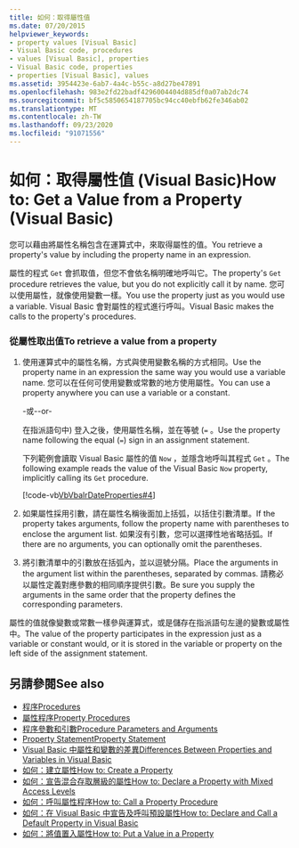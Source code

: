```yaml
---
title: 如何：取得屬性值
ms.date: 07/20/2015
helpviewer_keywords:
- property values [Visual Basic]
- Visual Basic code, procedures
- values [Visual Basic], properties
- Visual Basic code, properties
- properties [Visual Basic], values
ms.assetid: 3954423e-6ab7-4a4c-b55c-a8d27be47891
ms.openlocfilehash: 983e2fd22badf4296004404d885df0a07ab2dc74
ms.sourcegitcommit: bf5c5850654187705bc94cc40ebfb62fe346ab02
ms.translationtype: MT
ms.contentlocale: zh-TW
ms.lasthandoff: 09/23/2020
ms.locfileid: "91071556"
---
```

# <a name="how-to-get-a-value-from-a-property-visual-basic"></a><span data-ttu-id="c0dcd-102">如何：取得屬性值 (Visual Basic)</span><span class="sxs-lookup"><span data-stu-id="c0dcd-102">How to: Get a Value from a Property (Visual Basic)</span></span>

<span data-ttu-id="c0dcd-103">您可以藉由將屬性名稱包含在運算式中，來取得屬性的值。</span><span class="sxs-lookup"><span data-stu-id="c0dcd-103">You retrieve a property's value by including the property name in an expression.</span></span>  
  
 <span data-ttu-id="c0dcd-104">屬性的程式 `Get` 會抓取值，但您不會依名稱明確地呼叫它。</span><span class="sxs-lookup"><span data-stu-id="c0dcd-104">The property's `Get` procedure retrieves the value, but you do not explicitly call it by name.</span></span> <span data-ttu-id="c0dcd-105">您可以使用屬性，就像使用變數一樣。</span><span class="sxs-lookup"><span data-stu-id="c0dcd-105">You use the property just as you would use a variable.</span></span> <span data-ttu-id="c0dcd-106">Visual Basic 會對屬性的程式進行呼叫。</span><span class="sxs-lookup"><span data-stu-id="c0dcd-106">Visual Basic makes the calls to the property's procedures.</span></span>  
  
### <a name="to-retrieve-a-value-from-a-property"></a><span data-ttu-id="c0dcd-107">從屬性取出值</span><span class="sxs-lookup"><span data-stu-id="c0dcd-107">To retrieve a value from a property</span></span>  
  
1. <span data-ttu-id="c0dcd-108">使用運算式中的屬性名稱，方式與使用變數名稱的方式相同。</span><span class="sxs-lookup"><span data-stu-id="c0dcd-108">Use the property name in an expression the same way you would use a variable name.</span></span> <span data-ttu-id="c0dcd-109">您可以在任何可使用變數或常數的地方使用屬性。</span><span class="sxs-lookup"><span data-stu-id="c0dcd-109">You can use a property anywhere you can use a variable or a constant.</span></span>  
  
     <span data-ttu-id="c0dcd-110">-或-</span><span class="sxs-lookup"><span data-stu-id="c0dcd-110">-or-</span></span>  
  
     <span data-ttu-id="c0dcd-111">在指派語句中) 登入之後，使用屬性名稱，並在等號 (`=` 。</span><span class="sxs-lookup"><span data-stu-id="c0dcd-111">Use the property name following the equal (`=`) sign in an assignment statement.</span></span>  
  
     <span data-ttu-id="c0dcd-112">下列範例會讀取 Visual Basic 屬性的值 `Now` ，並隱含地呼叫其程式 `Get` 。</span><span class="sxs-lookup"><span data-stu-id="c0dcd-112">The following example reads the value of the Visual Basic `Now` property, implicitly calling its `Get` procedure.</span></span>  
  
     [!code-vb[VbVbalrDateProperties#4](~/samples/snippets/visualbasic/VS_Snippets_VBCSharp/VbVbalrDateProperties/VB/Module1.vb#4)]  
  
2. <span data-ttu-id="c0dcd-113">如果屬性採用引數，請在屬性名稱後面加上括弧，以括住引數清單。</span><span class="sxs-lookup"><span data-stu-id="c0dcd-113">If the property takes arguments, follow the property name with parentheses to enclose the argument list.</span></span> <span data-ttu-id="c0dcd-114">如果沒有引數，您可以選擇性地省略括弧。</span><span class="sxs-lookup"><span data-stu-id="c0dcd-114">If there are no arguments, you can optionally omit the parentheses.</span></span>  
  
3. <span data-ttu-id="c0dcd-115">將引數清單中的引數放在括弧內，並以逗號分隔。</span><span class="sxs-lookup"><span data-stu-id="c0dcd-115">Place the arguments in the argument list within the parentheses, separated by commas.</span></span> <span data-ttu-id="c0dcd-116">請務必以屬性定義對應參數的相同順序提供引數。</span><span class="sxs-lookup"><span data-stu-id="c0dcd-116">Be sure you supply the arguments in the same order that the property defines the corresponding parameters.</span></span>  
  
 <span data-ttu-id="c0dcd-117">屬性的值就像變數或常數一樣參與運算式，或是儲存在指派語句左邊的變數或屬性中。</span><span class="sxs-lookup"><span data-stu-id="c0dcd-117">The value of the property participates in the expression just as a variable or constant would, or it is stored in the variable or property on the left side of the assignment statement.</span></span>  
  
## <a name="see-also"></a><span data-ttu-id="c0dcd-118">另請參閱</span><span class="sxs-lookup"><span data-stu-id="c0dcd-118">See also</span></span>

- [<span data-ttu-id="c0dcd-119">程序</span><span class="sxs-lookup"><span data-stu-id="c0dcd-119">Procedures</span></span>](./index.md)
- [<span data-ttu-id="c0dcd-120">屬性程序</span><span class="sxs-lookup"><span data-stu-id="c0dcd-120">Property Procedures</span></span>](./property-procedures.md)
- [<span data-ttu-id="c0dcd-121">程序參數和引數</span><span class="sxs-lookup"><span data-stu-id="c0dcd-121">Procedure Parameters and Arguments</span></span>](./procedure-parameters-and-arguments.md)
- [<span data-ttu-id="c0dcd-122">Property Statement</span><span class="sxs-lookup"><span data-stu-id="c0dcd-122">Property Statement</span></span>](../../../language-reference/statements/property-statement.md)
- [<span data-ttu-id="c0dcd-123">Visual Basic 中屬性和變數的差異</span><span class="sxs-lookup"><span data-stu-id="c0dcd-123">Differences Between Properties and Variables in Visual Basic</span></span>](./differences-between-properties-and-variables.md)
- [<span data-ttu-id="c0dcd-124">如何：建立屬性</span><span class="sxs-lookup"><span data-stu-id="c0dcd-124">How to: Create a Property</span></span>](./how-to-create-a-property.md)
- [<span data-ttu-id="c0dcd-125">如何：宣告混合存取層級的屬性</span><span class="sxs-lookup"><span data-stu-id="c0dcd-125">How to: Declare a Property with Mixed Access Levels</span></span>](./how-to-declare-a-property-with-mixed-access-levels.md)
- [<span data-ttu-id="c0dcd-126">如何：呼叫屬性程序</span><span class="sxs-lookup"><span data-stu-id="c0dcd-126">How to: Call a Property Procedure</span></span>](./how-to-call-a-property-procedure.md)
- [<span data-ttu-id="c0dcd-127">如何：在 Visual Basic 中宣告及呼叫預設屬性</span><span class="sxs-lookup"><span data-stu-id="c0dcd-127">How to: Declare and Call a Default Property in Visual Basic</span></span>](./how-to-declare-and-call-a-default-property.md)
- [<span data-ttu-id="c0dcd-128">如何：將值置入屬性</span><span class="sxs-lookup"><span data-stu-id="c0dcd-128">How to: Put a Value in a Property</span></span>](./how-to-put-a-value-in-a-property.md)
